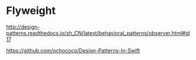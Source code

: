 # Flyweight

http://design-patterns.readthedocs.io/zh_CN/latest/behavioral_patterns/observer.html#id17

https://github.com/ochococo/Design-Patterns-In-Swift
